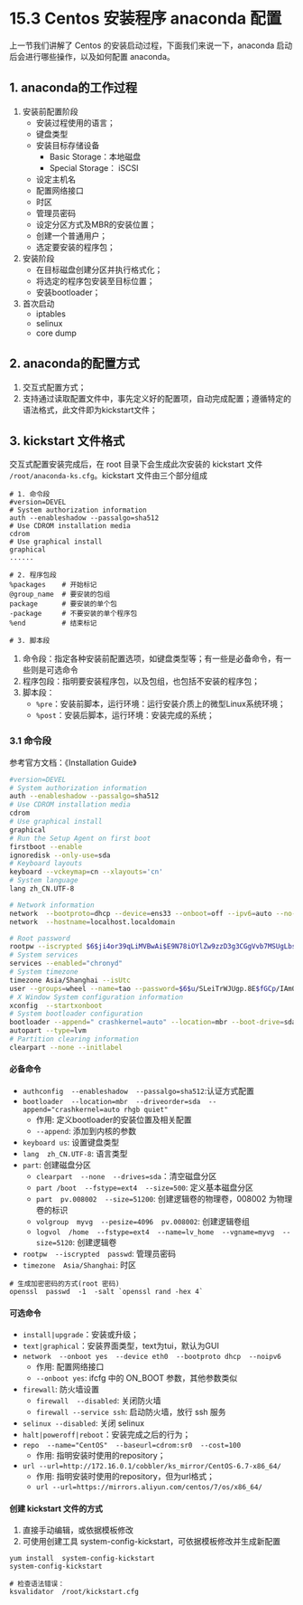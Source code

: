 # 15.3 Centos 安装程序 anaconda 配置
上一节我们讲解了 Centos 的安装启动过程，下面我们来说一下，anaconda 启动后会进行哪些操作，以及如何配置 anaconda。

## 1. anaconda的工作过程
1. 安装前配置阶段
    - 安装过程使用的语言；
    - 键盘类型
    - 安装目标存储设备
        - Basic Storage：本地磁盘
        - Special Storage： iSCSI
    - 设定主机名
    - 配置网络接口
    - 时区
    - 管理员密码
    - 设定分区方式及MBR的安装位置；
    - 创建一个普通用户；
    - 选定要安装的程序包；
2. 安装阶段
    - 在目标磁盘创建分区并执行格式化；
    - 将选定的程序包安装至目标位置；
    - 安装bootloader；
3. 首次启动
    - iptables
    - selinux
    - core dump

## 2. anaconda的配置方式
1. 交互式配置方式；
2. 支持通过读取配置文件中，事先定义好的配置项，自动完成配置；遵循特定的语法格式，此文件即为kickstart文件；

## 3. kickstart 文件格式
交互式配置安装完成后，在 root 目录下会生成此次安装的 kickstart 文件 `/root/anaconda-ks.cfg`。kickstart 文件由三个部分组成
```
# 1. 命令段
#version=DEVEL
# System authorization information
auth --enableshadow --passalgo=sha512
# Use CDROM installation media
cdrom
# Use graphical install
graphical
......

# 2. 程序包段
%packages    # 开始标记
@group_name  # 要安装的包组
package      # 要安装的单个包
-package     # 不要安装的单个程序包
%end         # 结束标记

# 3. 脚本段

```
1. 命令段：指定各种安装前配置选项，如键盘类型等；有一些是必备命令，有一些则是可选命令
2. 程序包段：指明要安装程序包，以及包组，也包括不安装的程序包；
3. 脚本段：
    - `%pre`：安装前脚本，运行环境：运行安装介质上的微型Linux系统环境；
    - `%post`：安装后脚本，运行环境：安装完成的系统；

### 3.1 命令段
参考官方文档：《Installation Guide》

```bash
#version=DEVEL
# System authorization information
auth --enableshadow --passalgo=sha512
# Use CDROM installation media
cdrom
# Use graphical install
graphical
# Run the Setup Agent on first boot
firstboot --enable
ignoredisk --only-use=sda
# Keyboard layouts
keyboard --vckeymap=cn --xlayouts='cn'
# System language
lang zh_CN.UTF-8

# Network information
network  --bootproto=dhcp --device=ens33 --onboot=off --ipv6=auto --no-activate
network  --hostname=localhost.localdomain

# Root password
rootpw --iscrypted $6$ji4or39qLiMVBwAi$E9N78iOYlZw9zzD3g3CGgVvb7MSUgLbsjq9WiwIu6qSGV.y8Sbmx8WtvrWyAPnKkHhdxJKhUAZqXl2zrzjp3t0
# System services
services --enabled="chronyd"
# System timezone
timezone Asia/Shanghai --isUtc
user --groups=wheel --name=tao --password=$6$u/SLeiTrWJUgp.8E$fGCp/IAm01lyGVBkcYMTrutmAFDjdEblCorhX5Kv.cgCZvVpn8PB4LoQ/6.Qn1Tlvq0YqwhzivNqqCSeGpgc5/ --iscrypted --gecos="tao"
# X Window System configuration information
xconfig  --startxonboot
# System bootloader configuration
bootloader --append=" crashkernel=auto" --location=mbr --boot-drive=sda
autopart --type=lvm
# Partition clearing information
clearpart --none --initlabel
```

#### 必备命令
- `authconfig  --enableshadow  --passalgo=sha512`:认证方式配置
- `bootloader  --location=mbr  --driveorder=sda  --append="crashkernel=auto rhgb quiet"`
    - 作用: 定义bootloader的安装位置及相关配置
    - `--append`: 添加到内核的参数
- `keyboard us`: 设置键盘类型
- `lang  zh_CN.UTF-8`: 语言类型
- `part`: 创建磁盘分区 
    - `clearpart  --none  --drives=sda`：清空磁盘分区
    - `part /boot  --fstype=ext4  --size=500`: 定义基本磁盘分区
    - `part  pv.008002  --size=51200`: 创建逻辑卷的物理卷，008002 为物理卷的标识
    - `volgroup  myvg  --pesize=4096  pv.008002`: 创建逻辑卷组
    - `logvol  /home  --fstype=ext4  --name=lv_home  --vgname=myvg  --size=5120`: 创建逻辑卷
- `rootpw  --iscrypted  passwd`: 管理员密码
- `timezone  Asia/Shanghai`: 时区

```
# 生成加密密码的方式(root 密码)
openssl  passwd  -1  -salt `openssl rand -hex 4`
```

#### 可选命令
- `install|upgrade`：安装或升级；
- `text|graphical`：安装界面类型，text为tui，默认为GUI
- `network  --onboot yes  --device eth0  --bootproto dhcp  --noipv6`
    - 作用: 配置网络接口
    - `--onboot yes`: ifcfg 中的 ON_BOOT 参数，其他参数类似
- `firewall`: 防火墙设置
    - `firewall  --disabled`: 关闭防火墙
    - `firewall --service ssh`: 启动防火墙，放行 ssh 服务
- `selinux --disabled`: 关闭 selinux
- `halt|poweroff|reboot`：安装完成之后的行为；
- `repo  --name="CentOS"  --baseurl=cdrom:sr0  --cost=100`
    - 作用: 指明安装时使用的repository；
- `url --url=http://172.16.0.1/cobbler/ks_mirror/CentOS-6.7-x86_64/`
    - 作用: 指明安装时使用的repository，但为url格式；
    - `url --url=https://mirrors.aliyun.com/centos/7/os/x86_64/`


#### 创建 kickstart 文件的方式
1. 直接手动编辑，或依据模板修改
2. 可使用创建工具 system-config-kickstart，可依据模板修改并生成新配置

```
yum install  system-config-kickstart
system-config-kickstart

# 检查语法错误：
ksvalidator  /root/kickstart.cfg
```

